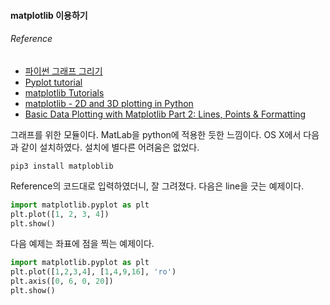 #### matplotlib 이용하기
###### Reference
 - [파이썬 그래프 그리기](https://wikidocs.net/1019)
 - [Pyplot tutorial](http://matplotlib.org/users/pyplot_tutorial.html)
 - [matplotlib Tutorials](http://mple.m-artwork.eu/tutorial)
 - [matplotlib - 2D and 3D plotting in Python](http://nbviewer.ipython.org/github/jrjohansson/scientific-python-lectures/blob/master/Lecture-4-Matplotlib.ipynb)
 - [Basic Data Plotting with Matplotlib Part 2: Lines, Points & Formatting](http://bespokeblog.wordpress.com/2011/07/07/basic-data-plotting-with-matplotlib-part-2-lines-points-formatting/)

그래프를 위한 모듈이다. MatLab을 python에 적용한 듯한 느낌이다.
OS X에서 다음과 같이 설치하였다. 설치에 별다른 어려움은 없었다.
``` shell
pip3 install matploblib
```

Reference의 코드대로 입력하였더니, 잘 그려졌다.
다음은 line을 긋는 예제이다.
``` python
import matplotlib.pyplot as plt 
plt.plot([1, 2, 3, 4])
plt.show()
```

다음 예제는 좌표에 점을 찍는 예제이다.
```python
import matplotlib.pyplot as plt
plt.plot([1,2,3,4], [1,4,9,16], 'ro')
plt.axis([0, 6, 0, 20])
plt.show()
```
